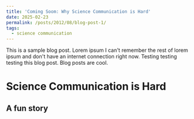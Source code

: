```yaml
---
title: 'Coming Soom: Why Science Communication is Hard'
date: 2025-02-23
permalink: /posts/2012/08/blog-post-1/
tags:
  - science communication
---
```


This is a sample blog post. Lorem ipsum I can't remember the rest of lorem ipsum and don't have an internet connection right now. Testing testing testing this blog post. Blog posts are cool.

Science Communication is Hard
======

A fun story
------
